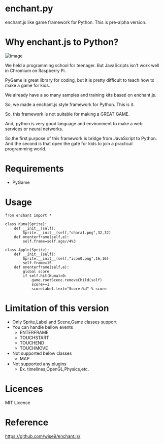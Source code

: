 # enchant.py
enchant.js like game framework for Python.
This is pre-alpha version.

# Why enchant.js to Python?

![image]('https://github.com/shi3z/enchantpy/blob/master/chara1.png?raw=true')


We held a programming school for teenager.
But JavaScripts isn't work well in Chromium on Raspberry Pi.

PyGame is great library for coding, but it is pretty difficult to teach how to make a game for kids.

We already have a so many samples and training kits based on enchant.js.


So, we made a enchant.js style framework for Python.
This is it.

So, this framework is not suitable for making a GREAT GAME.


And, python is very good language and environment to make a web services or neural networks.

So,the first purpose of this framework is bridge from JavaScript to Python.
And the second is that open the gate for kids to join a practical programming world.

# Requirements

- PyGame

# Usage

~~~
from enchant import *

class Kuma(Sprite):
	def __init__(self):
		Sprite.__init__(self,"chara1.png",32,32)
	def onenterframe(self,e):
		self.frame=self.age//4%3

class Apple(Sprite):
	def __init__(self):
		Sprite.__init__(self,"icon0.png",16,16)
		self.frame=15
	def onenterframe(self,e):
		global score
		if self.hit(Kuma)>0:
			game.rootScene.removeChild(self)
			score+=1
			scoreLabel.text="Score:%d" % score
~~~

# Limitation of this version

- Only Sprite,Label and Scene,Game classes support
- You can handle bellow events
  - ENTERFRAME
  - TOUCHSTART
  - TOUCHEND
  - TOUCHMOVE
- Not supported below classes
  - MAP
- Not supported any plugins
  - Ex. timelines,OpenGL,Physics,etc.


# Licences

MIT Licence

# Reference

https://github.com/wise9/enchant.js/
